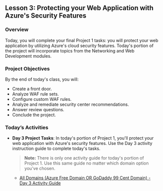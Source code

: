 ## Lesson 3: Protecting your Web Application with Azure's Security Features
 
### Overview

Today, you will complete your final Project 1 tasks: you will protect your web application by utilizing Azure's cloud security features. Today's portion of the project will incorporate topics from the Networking and Web Development modules.
 
### Project Objectives
 
By the end of today's class, you will:
 
* Create a front door.
* Analyze WAF rule sets.
* Configure custom WAF rules.
* Analyze and remediate security center recommendations.
* Answer review questions.
* Conclude the project.

### Today’s Activities

* **Day 3 Project Tasks**: In today's portion of Project 1, you'll protect your web application with Azure's security features. Use the Day 3 activity instruction guide to complete today's tasks. 

   > **Note:** There is only one activity guide for today's portion of Project 1. Use this same guide no matter which domain option you've chosen.

   * [All Domains (Azure Free Domain OR GoDaddy 99 Cent Domain) - Day 3 Activity Guide](https://docs.google.com/document/d/1Ky56GTSj-xWuU-csKAV0MSV8h8tmdn8rTyj_Es0joRM/edit?usp=sharing)
